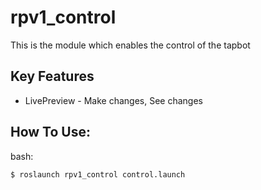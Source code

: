 rpv1_control
==============

This is the module which enables the control of the tapbot



## Key Features

* LivePreview - Make changes, See changes


## How To Use:

bash:
	
	$ roslaunch rpv1_control control.launch

